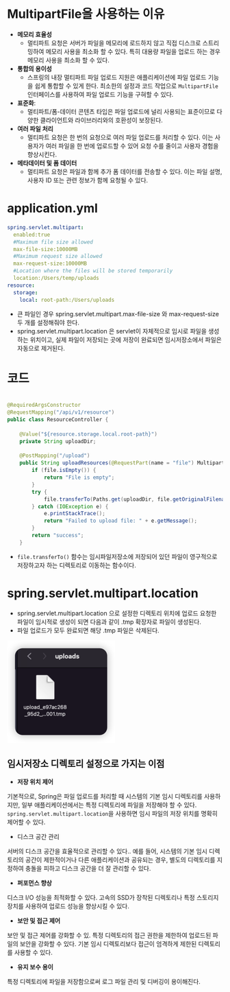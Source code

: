 # MultipartFile을 사용하는 이유

- **메모리 효율성**
    - 멀티파트 요청은 서버가 파일을 메모리에 로드하지 않고 직접 디스크로 스트리밍하여 메모리 사용을 최소화 할 수 있다. 특히 대용량 파일을 업로드 하는 경우 메모리 사용을 최소화 할 수 있다.
- **통합의 용이성**
    - 스프링의 내장 멀티파트 파일 업로드 지원은 애플리케이션에 파일 업로드 기능을 쉽게 통합할 수 있게 한다. 최소한의 설정과 코드 작업으로 `MultipartFile` 인터페이스를 사용하여 파일 업로드 기능을
      구혀할 수 있다.
- **표준화**:
    - 멀티파트/폼-데이터 콘텐츠 타입은 파일 업로드에 널리 사용되는 표준이므로 다양한 클라이언트와 라이브러리와의 호환성이 보장된다.
- **여러 파일 처리**
    - 멀티파트 요청은 한 번의 요청으로 여러 파일 업로드를 처리할 수 있다. 이는 사용자가 여러 파일을 한 번에 업로드할 수 있어 요청 수를 줄이고 사용자 경험을 향상시킨다.
- **메타데이터 및 폼 데이터**
    - 멀티파트 요청은 파일과 함께 추가 폼 데이터를 전송할 수 있다. 이는 파일 설명, 사용자 ID 또는 관련 정보가 함께 요청될 수 있다.

# application.yml

```yaml
spring.servlet.multipart:
  enabled:true
  #Maximum file size allowed
  max-file-size:10000MB
  #Maximum request size allowed
  max-request-size:10000MB
  #Location where the files will be stored temporarily
  location:/Users/temp/uploads
resource:
  storage:
    local: root-path:/Users/uploads
```

- 큰 파일인 경우 spring.servlet.multipart.max-file-size 와 max-request-size 두 개를 설정해줘야 한다.
- spring.servlet.multipart.location 은 servlet이 자체적으로 임시로 파일을 생성하는 위치이고, 실제 파일이 저장되는 곳에 저장이 완료되면 임시저장소에서 파일은 자동으로 제거된다.

# 코드

```java

@RequiredArgsConstructor
@RequestMapping("/api/v1/resource")
public class ResourceController {

	@Value("${resource.storage.local.root-path}")
	private String uploadDir;

	@PostMapping("/upload")
	public String uploadResources(@RequestPart(name = "file") MultipartFile file) {
		if (file.isEmpty()) {
			return "File is empty";
		}
		try {
			file.transferTo(Paths.get(uploadDir, file.getOriginalFilename()));
		} catch (IOException e) {
			e.printStackTrace();
			return "Failed to upload file: " + e.getMessage();
		}
		return "success";
	}

```

- `file.transferTo()` 함수는 임시파일저장소에 저장되어 있던 파일이 영구적으로 저장하고자 하는 디렉토리로 이동하는 함수이다.

# spring.servlet.multipart.location

- spring.servlet.multipart.location 으로 설정한 디렉토리 위치에 업로드 요청한 파일이 임시적로 생성이 되면 다음과 같이 .tmp 확장자로 파일이 생성된다.
- 파일 업로드가 모두 완료되면 해당 .tmp 파일은 삭제된다.

![임시저장소에저장된파일](./file/multipartfile_location.png)

## 임시저장소 디렉토리 설정으로 가지는 이점

- **저장 위치 제어**

기본적으로, Spring은 파일 업로드를 처리할 때 시스템의 기본 임시 디렉토리를 사용하지만, 일부 애플리케이션에서는 특정 디렉토리에 파일을 저장해야 할 수
있다. `spring.servlet.multipart.location`을 사용하면 임시 파일의 저장 위치를 명확히 제어할 수 있다.

- 디스크 공간 관리

서버의 디스크 공간을 효율적으로 관리할 수 있다.. 예를 들어, 시스템의 기본 임시 디렉토리의 공간이 제한적이거나 다른 애플리케이션과 공유되는 경우, 별도의 디렉토리를 지정하여 충돌을 피하고 디스크 공간을 더 잘
관리할 수 있다.

- **퍼포먼스 향상**

디스크 I/O 성능을 최적화할 수 있다. 고속의 SSD가 장착된 디렉토리나 특정 스토리지 장치를 사용하여 업로드 성능을 향상시킬 수 있다.

- **보안 및 접근 제어**

보안 및 접근 제어를 강화할 수 있. 특정 디렉토리의 접근 권한을 제한하여 업로드된 파일의 보안을 강화할 수 있다. 기본 임시 디렉토리보다 접근이 엄격하게 제한된 디렉토리를 사용할 수 있다.

- **유지 보수 용이**

특정 디렉토리에 파일을 저장함으로써 로그 파일 관리 및 디버깅이 용이해진다.